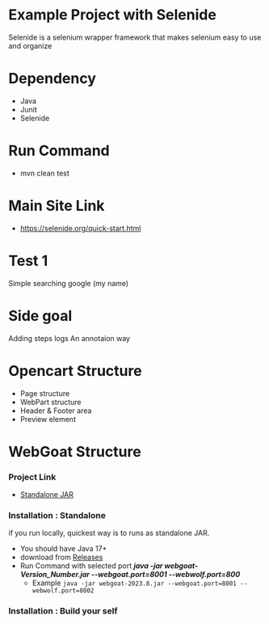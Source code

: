 # Example Project with Selenide
Selenide is a selenium wrapper framework that makes selenium easy to use and organize

# Dependency 
- Java 
- Junit
- Selenide

# Run Command 
- mvn clean test 


# Main Site Link  

- https://selenide.org/quick-start.html

# Test 1 
Simple searching google (my name)

# Side goal

Adding steps logs 
An annotaion way 

# Opencart Structure
- Page structure
- WebPart structure
- Header & Footer area
- Preview element

# WebGoat Structure 

### Project Link 
- [Standalone JAR](https://github.com/WebGoat/WebGoat/releases)

### Installation : Standalone 

if you run locally, quickest way is to runs as standalone JAR. 
- You should have Java 17+ 
- download from [Releases](https://github.com/WebGoat/WebGoat/releases) 
- Run Command with selected port ***java -jar webgoat-Version_Number.jar --webgoat.port=8001 --webwolf.port=800***
  - Example ```java -jar webgoat-2023.8.jar --webgoat.port=8001 --webwolf.port=8002```
  
### Installation : Build your self 
